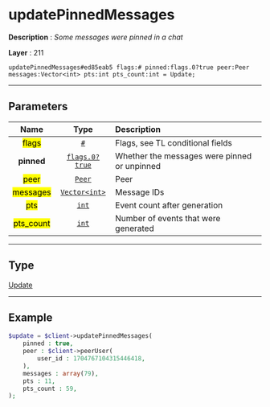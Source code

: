 # updatePinnedMessages

**Description** : *Some messages were pinned in a chat*

**Layer** : 211

```tl
updatePinnedMessages#ed85eab5 flags:# pinned:flags.0?true peer:Peer messages:Vector<int> pts:int pts_count:int = Update;
```

---

## Parameters

| Name | Type | Description |
| :---: | :---: | :--- |
| <mark>flags</mark> | [`#`](type/#) | Flags, see TL conditional fields |
| **pinned** | [`flags.0?true`](type/true) | Whether the messages were pinned or unpinned |
| <mark>peer</mark> | [`Peer`](type/Peer) | Peer |
| <mark>messages</mark> | [`Vector<int>`](type/int) | Message IDs |
| <mark>pts</mark> | [`int`](type/int) | Event count after generation |
| <mark>pts_count</mark> | [`int`](type/int) | Number of events that were generated |

---

## Type

[Update](type/Update)

---

## Example

```php
$update = $client->updatePinnedMessages(
	pinned : true,
	peer : $client->peerUser(
		user_id : 1704767104315446418,
	),
	messages : array(79),
	pts : 11,
	pts_count : 59,
);
```